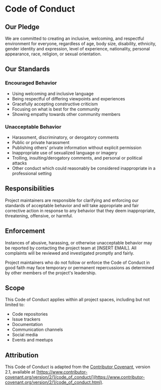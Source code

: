 # Code of Conduct

## Our Pledge

We are committed to creating an inclusive, welcoming, and respectful environment for everyone, regardless of age, body size, disability, ethnicity, gender identity and expression, level of experience, nationality, personal appearance, race, religion, or sexual orientation.

## Our Standards

### Encouraged Behavior
- Using welcoming and inclusive language
- Being respectful of differing viewpoints and experiences
- Gracefully accepting constructive criticism
- Focusing on what is best for the community
- Showing empathy towards other community members

### Unacceptable Behavior
- Harassment, discriminatory, or derogatory comments
- Public or private harassment
- Publishing others' private information without explicit permission
- Inappropriate use of sexualized language or imagery
- Trolling, insulting/derogatory comments, and personal or political attacks
- Other conduct which could reasonably be considered inappropriate in a professional setting

## Responsibilities

Project maintainers are responsible for clarifying and enforcing our standards of acceptable behavior and will take appropriate and fair corrective action in response to any behavior that they deem inappropriate, threatening, offensive, or harmful.

## Enforcement

Instances of abusive, harassing, or otherwise unacceptable behavior may be reported by contacting the project team at [INSERT EMAIL]. All complaints will be reviewed and investigated promptly and fairly.

Project maintainers who do not follow or enforce the Code of Conduct in good faith may face temporary or permanent repercussions as determined by other members of the project's leadership.

## Scope

This Code of Conduct applies within all project spaces, including but not limited to:
- Code repositories
- Issue trackers
- Documentation
- Communication channels
- Social media
- Events and meetups

## Attribution

This Code of Conduct is adapted from the [Contributor Covenant](https://www.contributor-covenant.org/), version 2.1, available at [https://www.contributor-covenant.org/version/2/1/code_of_conduct/](https://www.contributor-covenant.org/version/2/1/code_of_conduct.html).

